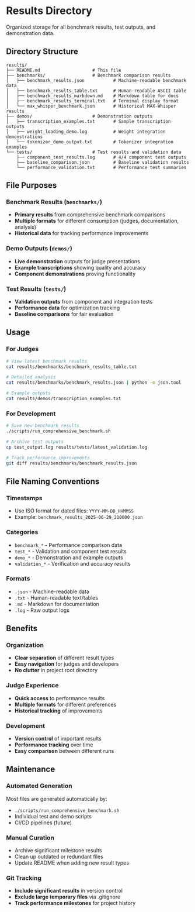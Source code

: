 # Results Directory

Organized storage for all benchmark results, test outputs, and demonstration data.

## Directory Structure

```
results/
├── README.md                    # This file
├── benchmarks/                  # Benchmark comparison results
│   ├── benchmark_results.json           # Machine-readable benchmark data
│   ├── benchmark_results_table.txt      # Human-readable ASCII table
│   ├── benchmark_results_markdown.md    # Markdown table for docs
│   ├── benchmark_results_terminal.txt   # Terminal display format
│   └── max_whisper_benchmark.json       # Historical MAX-Whisper results
├── demos/                       # Demonstration outputs
│   ├── transcription_examples.txt       # Sample transcription outputs
│   ├── weight_loading_demo.log          # Weight integration demonstrations
│   └── tokenizer_demo_output.txt        # Tokenizer integration examples
└── tests/                       # Test results and validation data
    ├── component_test_results.log       # 4/4 component test outputs
    ├── baseline_comparison.json         # Baseline validation results
    └── performance_validation.txt       # Performance test summaries
```

## File Purposes

### Benchmark Results (`benchmarks/`)
- **Primary results** from comprehensive benchmark comparisons
- **Multiple formats** for different consumption (judges, documentation, analysis)
- **Historical data** for tracking performance improvements

### Demo Outputs (`demos/`)
- **Live demonstration** outputs for judge presentations
- **Example transcriptions** showing quality and accuracy
- **Component demonstrations** proving functionality

### Test Results (`tests/`)
- **Validation outputs** from component and integration tests
- **Performance data** for optimization tracking
- **Baseline comparisons** for fair evaluation

## Usage

### For Judges
```bash
# View latest benchmark results
cat results/benchmarks/benchmark_results_table.txt

# Detailed analysis
cat results/benchmarks/benchmark_results.json | python -m json.tool

# Example outputs
cat results/demos/transcription_examples.txt
```

### For Development
```bash
# Save new benchmark results
./scripts/run_comprehensive_benchmark.sh

# Archive test outputs  
cp test_output.log results/tests/latest_validation.log

# Track performance improvements
git diff results/benchmarks/benchmark_results.json
```

## File Naming Conventions

### Timestamps
- Use ISO format for dated files: `YYYY-MM-DD_HHMMSS`
- Example: `benchmark_results_2025-06-29_210000.json`

### Categories
- `benchmark_*` - Performance comparison data
- `test_*` - Validation and component test results  
- `demo_*` - Demonstration and example outputs
- `validation_*` - Verification and accuracy results

### Formats
- `.json` - Machine-readable data
- `.txt` - Human-readable text/tables
- `.md` - Markdown for documentation
- `.log` - Raw output logs

## Benefits

### Organization
- **Clear separation** of different result types
- **Easy navigation** for judges and developers
- **No clutter** in project root directory

### Judge Experience
- **Quick access** to performance results
- **Multiple formats** for different preferences
- **Historical tracking** of improvements

### Development
- **Version control** of important results
- **Performance tracking** over time
- **Easy comparison** between different runs

## Maintenance

### Automated Generation
Most files are generated automatically by:
- `./scripts/run_comprehensive_benchmark.sh`
- Individual test and demo scripts
- CI/CD pipelines (future)

### Manual Curation
- Archive significant milestone results
- Clean up outdated or redundant files
- Update README when adding new result types

### Git Tracking
- **Include significant results** in version control
- **Exclude large temporary files** via .gitignore
- **Track performance milestones** for project history
